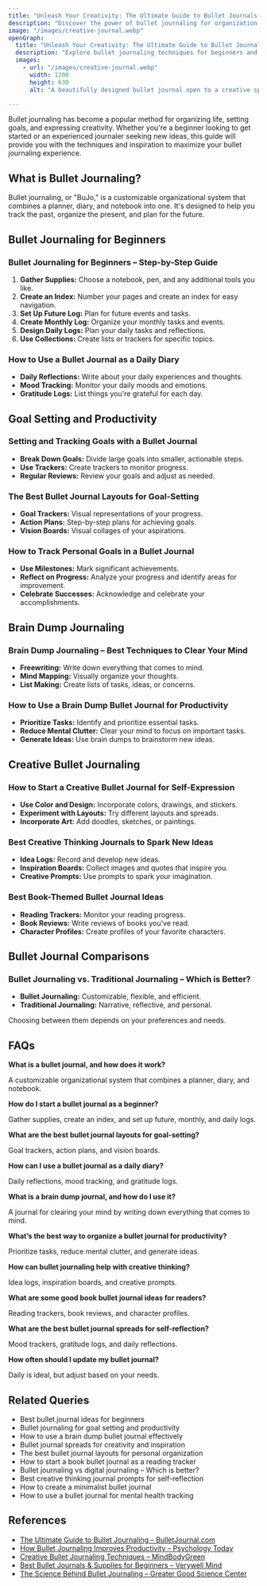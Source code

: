 ```yaml
---
title: "Unleash Your Creativity: The Ultimate Guide to Bullet Journals & Creative Journaling"
description: "Discover the power of bullet journaling for organization, goal setting, and self-expression. Learn step-by-step techniques, creative layouts, and productivity hacks to make the most of your journal."
image: "/images/creative-journal.webp"
openGraph:
  title: "Unleash Your Creativity: The Ultimate Guide to Bullet Journals & Creative Journaling"
  description: "Explore bullet journaling techniques for beginners and advanced users. Find inspiration for layouts, goal trackers, creative spreads, and productivity hacks to maximize your journaling experience."
  images:
    - url: "/images/creative-journal.webp"
      width: 1200
      height: 630
      alt: "A beautifully designed bullet journal open to a creative spread, with colorful pens, stickers, and aesthetic decorations on a cozy desk."

---
```


Bullet journaling has become a popular method for organizing life, setting goals, and expressing creativity. Whether you're a beginner looking to get started or an experienced journaler seeking new ideas, this guide will provide you with the techniques and inspiration to maximize your bullet journaling experience.

## What is Bullet Journaling?

Bullet journaling, or "BuJo," is a customizable organizational system that combines a planner, diary, and notebook into one. It's designed to help you track the past, organize the present, and plan for the future.

## Bullet Journaling for Beginners

### Bullet Journaling for Beginners – Step-by-Step Guide

1.  **Gather Supplies:** Choose a notebook, pen, and any additional tools you like.
2.  **Create an Index:** Number your pages and create an index for easy navigation.
3.  **Set Up Future Log:** Plan for future events and tasks.
4.  **Create Monthly Log:** Organize your monthly tasks and events.
5.  **Design Daily Logs:** Plan your daily tasks and reflections.
6.  **Use Collections:** Create lists or trackers for specific topics.

### How to Use a Bullet Journal as a Daily Diary

* **Daily Reflections:** Write about your daily experiences and thoughts.
* **Mood Tracking:** Monitor your daily moods and emotions.
* **Gratitude Logs:** List things you're grateful for each day.

## Goal Setting and Productivity

### Setting and Tracking Goals with a Bullet Journal

* **Break Down Goals:** Divide large goals into smaller, actionable steps.
* **Use Trackers:** Create trackers to monitor progress.
* **Regular Reviews:** Review your goals and adjust as needed.

### The Best Bullet Journal Layouts for Goal-Setting

* **Goal Trackers:** Visual representations of your progress.
* **Action Plans:** Step-by-step plans for achieving goals.
* **Vision Boards:** Visual collages of your aspirations.

### How to Track Personal Goals in a Bullet Journal

* **Use Milestones:** Mark significant achievements.
* **Reflect on Progress:** Analyze your progress and identify areas for improvement.
* **Celebrate Successes:** Acknowledge and celebrate your accomplishments.

## Brain Dump Journaling

### Brain Dump Journaling – Best Techniques to Clear Your Mind

* **Freewriting:** Write down everything that comes to mind.
* **Mind Mapping:** Visually organize your thoughts.
* **List Making:** Create lists of tasks, ideas, or concerns.

### How to Use a Brain Dump Bullet Journal for Productivity

* **Prioritize Tasks:** Identify and prioritize essential tasks.
* **Reduce Mental Clutter:** Clear your mind to focus on important tasks.
* **Generate Ideas:** Use brain dumps to brainstorm new ideas.

## Creative Bullet Journaling

### How to Start a Creative Bullet Journal for Self-Expression

* **Use Color and Design:** Incorporate colors, drawings, and stickers.
* **Experiment with Layouts:** Try different layouts and spreads.
* **Incorporate Art:** Add doodles, sketches, or paintings.

### Best Creative Thinking Journals to Spark New Ideas

* **Idea Logs:** Record and develop new ideas.
* **Inspiration Boards:** Collect images and quotes that inspire you.
* **Creative Prompts:** Use prompts to spark your imagination.

### Best Book-Themed Bullet Journal Ideas

* **Reading Trackers:** Monitor your reading progress.
* **Book Reviews:** Write reviews of books you've read.
* **Character Profiles:** Create profiles of your favorite characters.

## Bullet Journal Comparisons

### Bullet Journaling vs. Traditional Journaling – Which is Better?

* **Bullet Journaling:** Customizable, flexible, and efficient.
* **Traditional Journaling:** Narrative, reflective, and personal.

Choosing between them depends on your preferences and needs.

## FAQs

**What is a bullet journal, and how does it work?**

A customizable organizational system that combines a planner, diary, and notebook.

**How do I start a bullet journal as a beginner?**

Gather supplies, create an index, and set up future, monthly, and daily logs.

**What are the best bullet journal layouts for goal-setting?**

Goal trackers, action plans, and vision boards.

**How can I use a bullet journal as a daily diary?**

Daily reflections, mood tracking, and gratitude logs.

**What is a brain dump journal, and how do I use it?**

A journal for clearing your mind by writing down everything that comes to mind.

**What’s the best way to organize a bullet journal for productivity?**

Prioritize tasks, reduce mental clutter, and generate ideas.

**How can bullet journaling help with creative thinking?**

Idea logs, inspiration boards, and creative prompts.

**What are some good book bullet journal ideas for readers?**

Reading trackers, book reviews, and character profiles.

**What are the best bullet journal spreads for self-reflection?**

Mood trackers, gratitude logs, and daily reflections.

**How often should I update my bullet journal?**

Daily is ideal, but adjust based on your needs.

## Related Queries

* Best bullet journal ideas for beginners
* Bullet journaling for goal setting and productivity
* How to use a brain dump bullet journal effectively
* Bullet journal spreads for creativity and inspiration
* The best bullet journal layouts for personal organization
* How to start a book bullet journal as a reading tracker
* Bullet journaling vs digital journaling – Which is better?
* Best creative thinking journal prompts for self-reflection
* How to create a minimalist bullet journal
* How to use a bullet journal for mental health tracking

## References

* [The Ultimate Guide to Bullet Journaling – BulletJournal.com](https://bulletjournal.com/pages/learn)
* [How Bullet Journaling Improves Productivity – Psychology Today](https://www.psychologytoday.com/us/blog/prescriptions-life/202103/the-mental-health-benefits-journaling)
* [Creative Bullet Journaling Techniques – MindBodyGreen](https://www.mindbodygreen.com/articles/creative-bullet-journal-ideas)
* [Best Bullet Journals & Supplies for Beginners – Verywell Mind](https://www.verywellmind.com/best-bullet-journals-5190980)
* [The Science Behind Bullet Journaling – Greater Good Science Center](https://greatergood.berkeley.edu/article/item/how_bullet_journaling_can_help_you_be_more_productive)